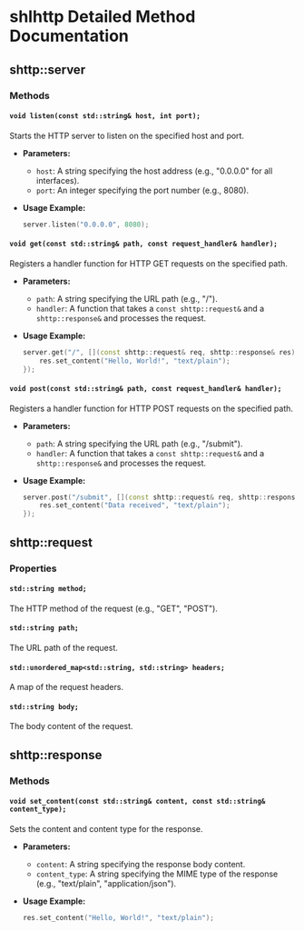 # shlhttp Detailed Method Documentation

## shttp::server

### Methods

#### `void listen(const std::string& host, int port);`
Starts the HTTP server to listen on the specified host and port.

- **Parameters:**
  - `host`: A string specifying the host address (e.g., "0.0.0.0" for all interfaces).
  - `port`: An integer specifying the port number (e.g., 8080).

- **Usage Example:**
  ```cpp
  server.listen("0.0.0.0", 8080);
  ```

#### `void get(const std::string& path, const request_handler& handler);`
Registers a handler function for HTTP GET requests on the specified path.

- **Parameters:**
  - `path`: A string specifying the URL path (e.g., "/").
  - `handler`: A function that takes a `const shttp::request&` and a `shttp::response&` and processes the request.

- **Usage Example:**
  ```cpp
  server.get("/", [](const shttp::request& req, shttp::response& res) {
      res.set_content("Hello, World!", "text/plain");
  });
  ```

#### `void post(const std::string& path, const request_handler& handler);`
Registers a handler function for HTTP POST requests on the specified path.

- **Parameters:**
  - `path`: A string specifying the URL path (e.g., "/submit").
  - `handler`: A function that takes a `const shttp::request&` and a `shttp::response&` and processes the request.

- **Usage Example:**
  ```cpp
  server.post("/submit", [](const shttp::request& req, shttp::response& res) {
      res.set_content("Data received", "text/plain");
  });
  ```

## shttp::request

### Properties

#### `std::string method;`
The HTTP method of the request (e.g., "GET", "POST").

#### `std::string path;`
The URL path of the request.

#### `std::unordered_map<std::string, std::string> headers;`
A map of the request headers.

#### `std::string body;`
The body content of the request.

## shttp::response

### Methods

#### `void set_content(const std::string& content, const std::string& content_type);`
Sets the content and content type for the response.

- **Parameters:**
  - `content`: A string specifying the response body content.
  - `content_type`: A string specifying the MIME type of the response (e.g., "text/plain", "application/json").

- **Usage Example:**
  ```cpp
  res.set_content("Hello, World!", "text/plain");
  ```
